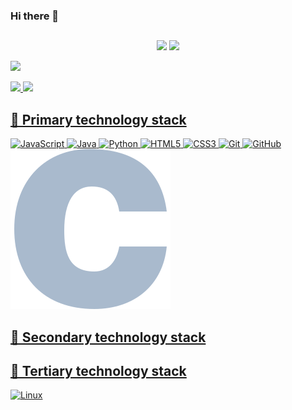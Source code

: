 ### Hi there 👋

<!--
**AntonioDRSousa/AntonioDRSousa** is a ✨ _special_ ✨ repository because its `README.md` (this file) appears on your GitHub profile.

Here are some ideas to get you started:

- 🔭 I’m currently working on ...
- 🌱 I’m currently learning ...
- 👯 I’m looking to collaborate on ...
- 🤔 I’m looking for help with ...
- 💬 Ask me about ...
- 📫 How to reach me: ...
- 😄 Pronouns: ...
- ⚡ Fun fact: ...
-->

<!---->
  ##
 
<div align="center"> 
  <a href="mailto:antoniodrsousa@gmail.com" target="_blank"><img src="https://img.shields.io/badge/Gmail-D14836?style=for-the-badge&logo=gmail&logoColor=white" target="_blank"></a> 
  <a href="https://www.linkedin.com/in/ant%C3%B3nio-de-sousa-78a4892b1/" target="_blank"><img src="https://img.shields.io/badge/-LinkedIn-%230077B5?style=for-the-badge&logo=linkedin&logoColor=white" target="_blank"></a> 
  
 
</div>

![](https://komarev.com/ghpvc/?username=antoniodrsousa&color=blue)

<div>
<a href="https://github.com/AntonioDRSousa">
<img loading="lazy" height="180em" src="https://github-readme-stats.vercel.app/api/top-langs/?username=AntonioDRSousa&layout=compact&langs_count=10&theme=tokyonight"/>
<img loading="lazy" height="180em" src="https://github-readme-stats.vercel.app/api?username=AntonioDRSousa&show_icons=true&theme=tokyonight&include_all_commits=true&count_private=true"/>
</div>

## 🥇 Primary technology stack

![JavaScript](https://img.shields.io/badge/javascript-%23323330.svg?style=for-the-badge&logo=javascript&logoColor=%23F7DF1E)
![Java](https://img.shields.io/badge/java-%23ED8B00.svg?style=for-the-badge&logo=java&logoColor=white)
![Python](https://img.shields.io/badge/python-3670A0?style=for-the-badge&logo=python&logoColor=ffdd54)
![HTML5](https://img.shields.io/badge/-HTML5-E34F26?style=for-the-badge&logo=html5&logoColor=white)
![CSS3](https://img.shields.io/badge/css3-%231572B6.svg?style=for-the-badge&logo=css3&logoColor=white)
![Git](https://img.shields.io/badge/-Git-F05032?style=for-the-badge&logo=git&logoColor=white)
![GitHub](https://img.shields.io/badge/github-%23121011.svg?style=for-the-badge&logo=github&logoColor=white)
![C](https://github.com/devicons/devicon/blob/master/icons/c/c-original.svg)


## 🥈 Secondary technology stack

## 🥉 Tertiary technology stack

![Linux](https://img.shields.io/badge/Linux-FCC624?style=for-the-badge&logo=linux&logoColor=black)

